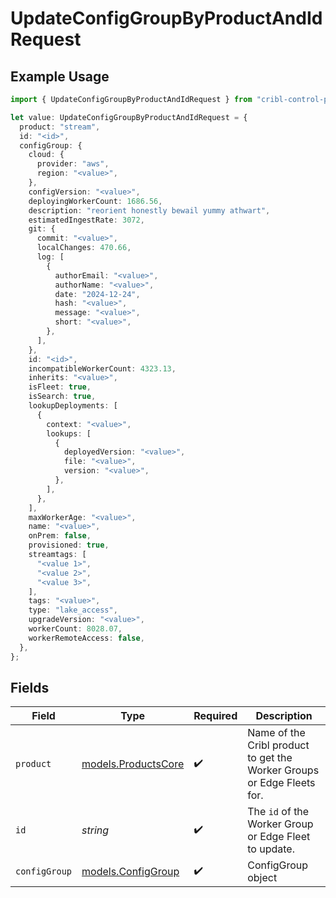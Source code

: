 # UpdateConfigGroupByProductAndIdRequest

## Example Usage

```typescript
import { UpdateConfigGroupByProductAndIdRequest } from "cribl-control-plane/models/operations";

let value: UpdateConfigGroupByProductAndIdRequest = {
  product: "stream",
  id: "<id>",
  configGroup: {
    cloud: {
      provider: "aws",
      region: "<value>",
    },
    configVersion: "<value>",
    deployingWorkerCount: 1686.56,
    description: "reorient honestly bewail yummy athwart",
    estimatedIngestRate: 3072,
    git: {
      commit: "<value>",
      localChanges: 470.66,
      log: [
        {
          authorEmail: "<value>",
          authorName: "<value>",
          date: "2024-12-24",
          hash: "<value>",
          message: "<value>",
          short: "<value>",
        },
      ],
    },
    id: "<id>",
    incompatibleWorkerCount: 4323.13,
    inherits: "<value>",
    isFleet: true,
    isSearch: true,
    lookupDeployments: [
      {
        context: "<value>",
        lookups: [
          {
            deployedVersion: "<value>",
            file: "<value>",
            version: "<value>",
          },
        ],
      },
    ],
    maxWorkerAge: "<value>",
    name: "<value>",
    onPrem: false,
    provisioned: true,
    streamtags: [
      "<value 1>",
      "<value 2>",
      "<value 3>",
    ],
    tags: "<value>",
    type: "lake_access",
    upgradeVersion: "<value>",
    workerCount: 8028.07,
    workerRemoteAccess: false,
  },
};
```

## Fields

| Field                                                                  | Type                                                                   | Required                                                               | Description                                                            |
| ---------------------------------------------------------------------- | ---------------------------------------------------------------------- | ---------------------------------------------------------------------- | ---------------------------------------------------------------------- |
| `product`                                                              | [models.ProductsCore](../../models/productscore.md)                    | :heavy_check_mark:                                                     | Name of the Cribl product to get the Worker Groups or Edge Fleets for. |
| `id`                                                                   | *string*                                                               | :heavy_check_mark:                                                     | The <code>id</code> of the Worker Group or Edge Fleet to update.       |
| `configGroup`                                                          | [models.ConfigGroup](../../models/configgroup.md)                      | :heavy_check_mark:                                                     | ConfigGroup object                                                     |